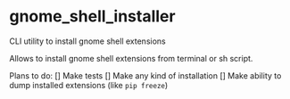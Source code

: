 # gnome_shell_installer
CLI utility to install gnome shell extensions

Allows to install gnome shell extensions from terminal or sh script.

Plans to do:
[] Make tests
[] Make any kind of installation
[] Make ability to dump installed extensions (like `pip freeze`)
